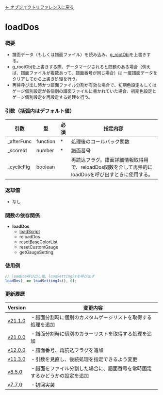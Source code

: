 [← オブジェクトリファレンスに戻る](ObjectReferenceIndex.html)  

# loadDos
### 概要
- 譜面データ（もしくは譜面ファイル）を読み込み、[g_rootObj](obj-v0001-g_rootObj.html)を上書きする。
- g_rootObjを上書きする際、データマージされると問題のある場合（例えば、譜面ファイルが複数あって、譜面番号が同じ場合）は
一度譜面データをクリアしてから上書き処理を行う。
- 再帰呼び出し時かつ譜面ファイル分割が有効な場合で、初期色設定もしくはゲージ個別設定が各個別の譜面ファイルに書かれていた場合、初期色設定とゲージ個別設定を再設定する処理を行う。

### 引数（括弧内はデフォルト値）

|引数|型|必須|指定内容|
|----|----|----|----|
|_afterFunc|function|*|処理後のコールバック関数|
|_scoreId|number|*|譜面番号|
|_cyclicFlg|boolean||再読込フラグ。譜面詳細情報取得用で、reloadDos関数を介して再帰的にloadDosを呼び出すときに使用する。|

### 返却値
- なし

### 関数の依存関係
- **loadDos**
  - [loadScript](fnc-c0010-loadScript.html)
  - reloadDos
  - resetBaseColorList
  - resetCustomGauge
  - getGaugeSetting

### 使用例
```javascript
// loadDos呼び出し後、loadSettingJsを呼び出す
loadDos(_ => loadSettingJs(), 0);
```

### 更新履歴

|Version|変更内容|
|----|----|
|[v21.1.0](https://github.com/cwtickle/danoniplus/releases/tag/v21.1.0)|・譜面分割時に個別のカスタムゲージリストを取得する処理を追加|
|[v21.0.0](https://github.com/cwtickle/danoniplus/releases/tag/v21.0.0)|・譜面分割時に個別のカラーリストを取得する処理を追加|
|[v12.0.0](https://github.com/cwtickle/danoniplus/releases/tag/v12.0.0)|・譜面番号、再読込フラグを追加|
|[v11.3.0](https://github.com/cwtickle/danoniplus/releases/tag/v11.3.0)|・引数を見直し、後続処理を指定できるよう変更|
|[v8.5.0](https://github.com/cwtickle/danoniplus/releases/tag/v8.5.0)|・譜面をファイル分割した場合に、譜面番号を常時固定するかどうかの設定を追加|
|[v7.7.0](https://github.com/cwtickle/danoniplus/releases/tag/v7.7.0)|・初回実装|